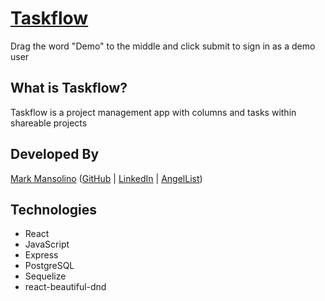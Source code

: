 # [Taskflow](https://taskflow.herokuapp.com)

Drag the word "Demo" to the middle and click submit to sign in as a demo user

## What is Taskflow?

Taskflow is a project management app with columns and tasks within shareable projects

## Developed By

[Mark Mansolino](https://markjm610.github.io/) ([GitHub](https://github.com/markjm610) | [LinkedIn](https://www.linkedin.com/in/markmansolino/) | [AngelList](https://angel.co/u/mark-mansolino))

## Technologies

- React
- JavaScript
- Express
- PostgreSQL
- Sequelize
- react-beautiful-dnd

